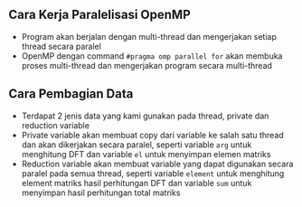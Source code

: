 ## Cara Kerja Paralelisasi OpenMP
- Program akan berjalan dengan multi-thread dan mengerjakan setiap thread secara paralel
- OpenMP dengan command `#pragma omp parallel for` akan membuka proses multi-thread dan mengerjakan program secara multi-thread

## Cara Pembagian Data
- Terdapat 2 jenis data yang kami gunakan pada thread, private dan reduction variable
- Private variable akan membuat copy dari variable ke salah satu thread dan akan dikerjakan secara paralel, seperti variable `arg` untuk menghitung DFT dan variable `el` untuk menyimpan elemen matriks
- Reduction variable akan membuat variable yang dapat digunakan secara paralel pada semua thread, seperti variable `element` untuk menghitung element matriks hasil perhitungan DFT dan variable `sum` untuk menyimpan hasil perhitungan total matriks

